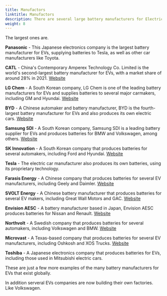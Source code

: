```yaml
---
title: Manufactors
linktitle: Manufactors
description: There are several large battery manufacturers for Electric Vehicles (EVs) globally, including
weight: 8
---
```

<!-- markdownlint-disable MD033 -->

The largest ones are.

**Panasonic** - This Japanese electronics company is the largest battery manufacturer for EVs, supplying batteries to Tesla, as well as other car manufacturers like Toyota.

**CATL** - China's Contemporary Amperex Technology Co. Limited is the world's second-largest battery manufacturer for EVs, with a market share of around 28% in 2021. [Website](https://www.catl.com/en/)

**LG Chem** - A South Korean company, LG Chem is one of the leading battery manufacturers for EVs and supplies batteries to several major carmakers, including GM and Hyundai. [Website](https://www.lgchem.com/)

**BYD** - A Chinese automaker and battery manufacturer, BYD is the fourth-largest battery manufacturer for EVs and also produces its own electric cars. [Website](https://www.bydglobal.com/)

**Samsung SDI** - A South Korean company, Samsung SDI is a leading battery supplier for EVs and produces batteries for BMW and Volkswagen, among others. [Website](https://www.samsungsdi.com/)

**SK Innovation** - A South Korean company that produces batteries for several automakers, including Ford and Hyundai.
[Website](https://www.skinnovation.com/)

**Tesla** - The electric car manufacturer also produces its own batteries, using its proprietary technology.

**Farasis Energy** - A Chinese company that produces batteries for several EV manufacturers, including Geely and Daimler. [Website](https://www.farasis-energy.com/)

**SVOLT Energy** - A Chinese battery manufacturer that produces batteries for several EV makers, including Great Wall Motors and GAC. [Website](https://svolt-eu.com/)

**Envision AESC** - A battery manufacturer based in Japan, Envision AESC produces batteries for Nissan and Renault. [Website](https://www.envision-aesc.com/en/)

**Northvolt** - A Swedish company that produces batteries for several automakers, including Volkswagen and BMW. [Website](https://northvolt.com/)

**Microvast** - A Texas-based company that produces batteries for several EV manufacturers, including Oshkosh and XOS Trucks. [Website](https://microvast.com/)

**Toshiba** - A Japanese electronics company that produces batteries for EVs, including those used in Mitsubishi electric cars.

These are just a few more examples of the many battery manufacturers for EVs that exist globally.

In addition serveral EVs companies are now building their own factories. Like Volkswagen.